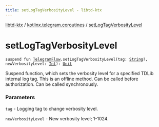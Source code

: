 ```yaml
---
title: setLogTagVerbosityLevel - libtd-ktx
---
```


[libtd-ktx](../index.html) / [kotlinx.telegram.coroutines](index.html) / [setLogTagVerbosityLevel](./set-log-tag-verbosity-level.html)

# setLogTagVerbosityLevel

`suspend fun `[`TelegramFlow`](../kotlinx.telegram.core/-telegram-flow/index.html)`.setLogTagVerbosityLevel(tag: `[`String`](https://kotlinlang.org/api/latest/jvm/stdlib/kotlin/-string/index.html)`?, newVerbosityLevel: `[`Int`](https://kotlinlang.org/api/latest/jvm/stdlib/kotlin/-int/index.html)`): `[`Unit`](https://kotlinlang.org/api/latest/jvm/stdlib/kotlin/-unit/index.html)

Suspend function, which sets the verbosity level for a specified TDLib internal log tag. This is
an offline method. Can be called before authorization. Can be called synchronously.

### Parameters

`tag` - Logging tag to change verbosity level.

`newVerbosityLevel` - New verbosity level; 1-1024.